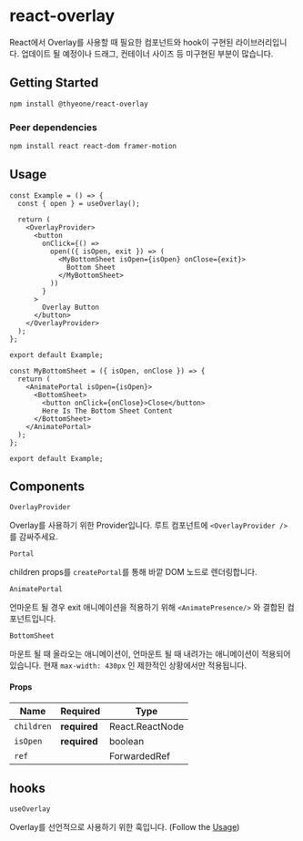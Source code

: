 # react-overlay

React에서 Overlay를 사용할 때 필요한 컴포넌트와 hook이 구현된 라이브러리입니다.
업데이트 될 예정이나 드래그, 컨테이너 사이즈 등 미구현된 부분이 많습니다.

## Getting Started

```sh
npm install @thyeone/react-overlay

```

### Peer dependencies

```sh
npm install react react-dom framer-motion
```

## Usage

```tsx
const Example = () => {
  const { open } = useOverlay();

  return (
    <OverlayProvider>
      <button
        onClick={() =>
          open(({ isOpen, exit }) => (
            <MyBottomSheet isOpen={isOpen} onClose={exit}>
              Bottom Sheet
            </MyBottomSheet>
          ))
        }
      >
        Overlay Button
      </button>
    </OverlayProvider>
  );
};

export default Example;

const MyBottomSheet = ({ isOpen, onClose }) => {
  return (
    <AnimatePortal isOpen={isOpen}>
      <BottomSheet>
        <button onClick={onClose}>Close</button>
        Here Is The Bottom Sheet Content
      </BottomSheet>
    </AnimatePortal>
  );
};

export default Example;
```

## Components

`OverlayProvider`

Overlay를 사용하기 위한 Provider입니다. 루트 컴포넌트에 `<OverlayProvider />` 를 감싸주세요.

`Portal`

children props를 `createPortal`를 통해 바깥 DOM 노드로 렌더링합니다.

`AnimatePortal`

언마운트 될 경우 exit 애니메이션을 적용하기 위해 `<AnimatePresence/>` 와 결합된 컴포넌트입니다.

`BottomSheet`

마운트 될 때 올라오는 애니메이션이, 언마운트 될 때 내려가는 애니메이션이 적용되어 있습니다.
현재 `max-width: 430px` 인 제한적인 상황에서만 적용됩니다.

#### Props

| Name       | Required     | Type                         |
| ---------- | ------------ | ---------------------------- |
| `children` | **required** | React.ReactNode              |
| `isOpen`   | **required** | boolean                      |
| `ref`      |              | ForwardedRef<HTMLDivElement> |

## hooks

`useOverlay`

Overlay를 선언적으로 사용하기 위한 훅입니다. (Follow the [Usage](#Usage))
